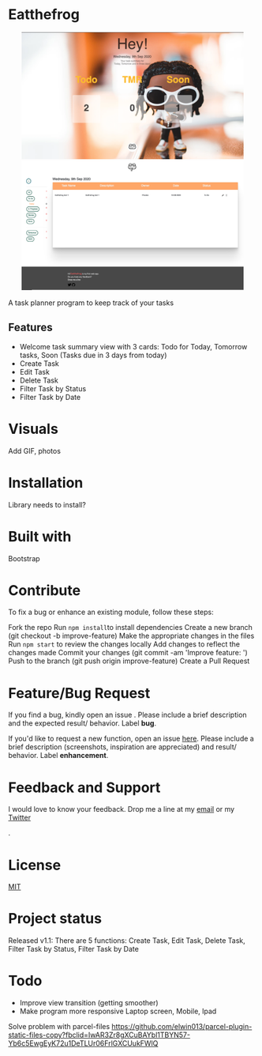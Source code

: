 <h1>Eatthefrog</h1>
<p align="center">
  <img src="/README media/WelcomeView.png" width="450" alt="taskView">
  <img src="/README media/TaskView.png" width="450" alt="taskView">
</p>

<p>A task planner program to keep track of your tasks</p>
<h2>Features</h2>
<ul>
  <li>Welcome task summary view with 3 cards: Todo for Today, Tomorrow tasks, Soon (Tasks due in 3 days from today)</li>
  <li>Create Task</li>
  <li>Edit Task</li>
  <li>Delete Task</li>
  <li>Filter Task by Status</li>
  <li>Filter Task by Date</li>
</ul>
<h1>Visuals</h1>
<p>Add GIF, photos</p>
<h1>Installation</h1>


Library needs to install?
<h1>Built with</h1>
Bootstrap
<h1>Contribute</h1>
To fix a bug or enhance an existing module, follow these steps:

Fork the repo
Run `npm install`to install dependencies
Create a new branch (git checkout -b improve-feature)
Make the appropriate changes in the files
Run `npm start` to review the changes locally
Add changes to reflect the changes made
Commit your changes (git commit -am 'Improve feature: <feature>')
Push to the branch (git push origin improve-feature)
Create a Pull Request

<h1>Feature/Bug Request</h1>
<p>If you find a bug, kindly open an issue . Please include a brief description and the expected result/ behavior. Label <strong>bug</strong>.</p>

<p>If you'd like to request a new function, open an issue <a href="https://github.com/TotoroSyd/Eatthefrog/issues">here</a>. Please include a brief description (screenshots, inspiration are appreciated) and result/ behavior. Label <strong>enhancement</strong>.</p>

<h1>Feedback and Support</h1>
<p>I would love to know your feedback. Drop me a line at my <a href="phoebe.ngsyd@gmail.com">email</a> or my <a href="https://twitter.com/PhoebeNgg">Twitter</a></p>.

<h1>License</h1>
<a href="https://choosealicense.com/licenses/mit/">MIT</a>

<h1>Project status</h1>
<p>Released v1.1: There are 5 functions: Create Task, Edit Task, Delete Task, Filter Task by Status, Filter Task by Date</p>

<h1>Todo</h1>
<ul>
  <li>Improve view transition (getting smoother)</li>
  <li>Make program more responsive Laptop screen, Mobile, Ipad</li>
</ul>







Solve problem with parcel-files
https://github.com/elwin013/parcel-plugin-static-files-copy?fbclid=IwAR3Zr8gXCuBAYbl1TBYN57-Yb6c5EwgEyK72u1DeTLUr06FrlGXCUukFWlQ
